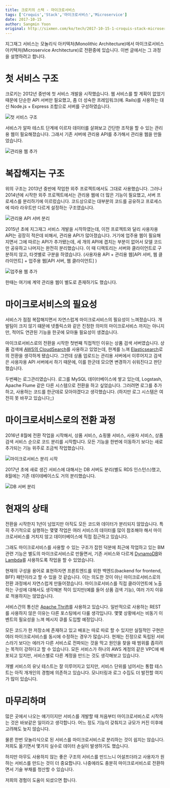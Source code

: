 ```yaml
---
title: 크로키의 스택 - 마이크로서비스
tags: ['Croquis','Stack','마이크로서비스','Microservice']
date: 2017-10-15
author: Sangmin Yoon
original: http://sixmen.com/ko/tech/2017-10-15-1-croquis-stack-microservice/
---
```


지그재그 서비스는 모놀리식 아키텍처(Monolithic Architecture)에서
마이크로서비스 아키텍처(Microservice Architecture)로 전환중에 있습니다.
이번 글에서는 그 과정을 설명하려고 합니다.

<!--more-->

# 첫 서비스 구조

크로키는 2012년 중반에 첫 서비스 개발을 시작했습니다.
웹 서비스를 할 계획이 없었기 때문에 단순한 API 서버만 필요했고,
좀 더 성숙한 프레임워크(예. Rails)를 사용하는 대신 Node.js + Express 조합으로 서버를 구성하였습니다.

![첫 서비스 구조](/img/content/2017-10-15-1/2017-10-15-1-01.png)

서비스가 알파 테스트 단계에 이르자 데이터를 살펴보고 간단한 조작을 할 수 있는 관리용 웹이 필요해졌습니다.
그래서 기존 서버에 관리용 API를 추가해서 관리용 웹을 만들었습니다.

![관리용 웹 추가](/img/content/2017-10-15-1/2017-10-15-1-02.png)

# 복잡해지는 구조

위의 구조는 2013년 중반에 작업한 외주 프로젝트에서도 그대로 사용했습니다.
그러나 2014년에 시작한 외주 프로젝트에서는 관리용 웹에 더 많은 기능이 필요했고, 서버 프로세스를 분리하기에 이르렀습니다.
코드상으로는 대부분의 코드를 공유하고 프로세스에 따라 라우트만 다르게 설정하는 구조였습니다.

![관리용 API 서버 분리](/img/content/2017-10-15-1/2017-10-15-1-03.png)

2015년 초에 지그재그 서비스 개발을 시작하였는데,
이전 프로젝트와 달리 사용자용 API는 굉장히 적은데 비해서, 관리용 API가 많아졌습니다.
거기에 업주용 웹이 필요해지면서 그에 따르는 API가 추가됐는데,
세 개의 API에 겹치는 부분이 없어서 모델 코드만 공유하고 나머지는 완전히 분리했습니다.
이 때 디렉토리는 서버와 클라이언트로 구분하지 않고, 타겟별로 구분을 하였습니다.
(사용자용 API + 관리용 웹[API 서버, 웹 클라이언트] + 업주용 웹[API 서버, 웹 클라이언트] )

![업주용 웹 추가](/img/content/2017-10-15-1/2017-10-15-1-04.png)

한때는 여기에 계약 관리용 웹이 별도로 존재하기도 했습니다.

# 마이크로서비스의 필요성

서비스가 점점 복잡해지면서 자연스럽게 마이크로서비스의 필요성이 느껴졌습니다.
개발팀이 크지 않기 떄문에 넷플릭스와 같은 진정한 의미의 마이크로서비스 까지는 아니지만,
적어도 연관된 기능을 한곳에 모아둘 필요성이 생겼습니다.

마이크로서비스로의 전환을 시작한 첫번째 직접적인 이유는 상품 검색 서버였습니다.
상품 검색에 [AWS의 CloudSearch](https://aws.amazon.com/ko/cloudsearch/)를 사용하고 있었는데,
한계를 느껴 [Elasticsearch](https://www.elastic.co/)로의 전환을 생각하게 됐습니다.
그런데 상품 업로드는 관리용 서버에서 이루어지고 검색은 사용자용 API 서버에서 하기 때문에, 이를 한군데 모으면 변경하기 쉬워진다고 판단했습니다.

두번째는 로그관리였습니다. 로그를 MySQL 데이터베이스에 쌓고 있는데, Logstash, Apache Flume 같은 다른 시스템으로 전환을 하고 싶었습니다.
그러려면 로그를 추가하고, 사용하는 코드를 한군데로 모아야겠다고 생각했습니다. (하지만 로그 시스템은 여전히 못 바꾸고 있습니다;;)

# 마이크로서비스로의 전환 과정

2016년 8월에 전환 작업을 시작해서, 상품 서비스, 쇼핑몰 서비스, 사용자 서비스, 상품 검색 서비스 순으로 코드 분리를 시작합니다.
모든 기능을 한번에 이동하기 보다는 새로 추가되는 기능 위주로 조금씩 작업했습니다.

![마이크로서비스 분리 시작](/img/content/2017-10-15-1/2017-10-15-1-05.png)

2017년 초에 새로 생긴 서비스에 대해서는 DB 서버도 분리(별도 RDS 인스턴스)했고, 8월에는 기존 데이테베이스도 거의 분리했습니다.

![DB 서버 분리](/img/content/2017-10-15-1/2017-10-15-1-06.png)

# 현재의 상태

전환을 시작한지 1년이 넘었지만 아직도 모든 코드와 데이터가 분리되지 않았습니다.
특히 주기적으로 실행하는 몇몇 작업은 여러 서비스의 데이터를 많이 참조해야 해서 마이크로서비스를 거치지 않고 데이터베이스에 직접 접근하고 있습니다.

그래도 마이크로서비스를 사용할 수 있는 구조가 잡힌 덕분에 최근에 작업하고 있는 BM 관련 기능은 별도의 마이크로서비스로 만들면서,
기존 서비스와 다르게 [DynamoDB](https://aws.amazon.com/dynamodb/)와
[Lambda](https://aws.amazon.com/lambda/)를 사용하도록 작업을 할 수 있었습니다.

현재의 구성을 용어로 표현하자면 프론트엔드를 위한 백엔드(backend for frontend, BFF) 패턴이라고 할 수 있을 것 같습니다.
이는 의도한 것이 아닌 마이크로서비스로의 전환 과정에서 자연스럽게 만들어졌습니다.
마이크로서비스를 직접 클라이언트에 노출하는 구성에 대해서도 생각해본 적이 있지만(예를 들어 상품 검색 기능),
여러 가지 이유로 적용하지는 않았습니다.

서비스간의 통신은 [Apache Thrift](https://thrift.apache.org/)를 사용하고 있습니다.
일반적으로 사용하는 REST를 사용하지 않은 이유는 다른 포스팅에서 다룰 생각입니다.
몇몇 상황에서는 비동기 이벤트의 필요성을 느껴 메시지 큐를 도입할 예정입니다.

모든 코드가 한 저장소에 존재하고 있고 배포는 따로 따로 할 수 있지만 실질적인 구현은 여러 마이크로서비스를 동시에 수정하는 경우가 많습니다.
현재는 진정으로 독립된 서비스라기 보다는 에러가 다른 서비스로 전파되는 것을 막고 원인을 찾을 때 범위를 좁히려는 목적이 강하다고 할 수 있습니다.
모든 서비스가 하나의 AWS 계정의 같은 VPC에 배포되고 있지만, 서비스별로 다른 계정을 만드는 것도 생각해보고 있습니다.

개별 서비스의 유닛 테스트는 잘 이루어지고 있지만, 서비스 단위를 넘어서는 통합 테스트는 아직 개개인의 경험에 의존하고 있습니다.
모니터링과 로그 수집도 더 발전할 여지가 많이 있습니다.

# 마무리하며

많은 곳에서 나오는 얘기이지만 서비스를 개발할 때 처음부터 마이크로서비스로 시작하는 것은 바보같은 일이라고 생각합니다.
어느 정도 기능이 갖춰지고 규모가 커진 이후에 고려해도 늦지 않습니다.

물론 한번 모놀리식으로 된 서비스를 마이크로서비스로 분리하는 것이 쉽지는 않습니다.
저희도 옮기면서 몇가지 실수로 데이터 손실이 발생하기도 했습니다.

하지만 아무도 사용하지 않는 좋은 구조의 서비스를 만드느니 어설프더라고 사용자가 원하는 서비스를 만드는 것이 더 중요합니다.
나중에라도 충분히 마이크로서비스로 전환하면서 기술 부채를 청산할 수 있습니다.

저희의 경험이 도움이 되셨으면 합니다.
